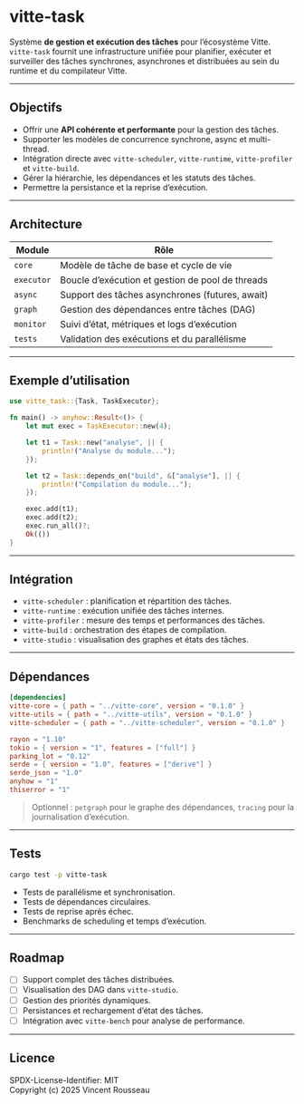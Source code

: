 

# vitte-task

Système **de gestion et exécution des tâches** pour l’écosystème Vitte.  
`vitte-task` fournit une infrastructure unifiée pour planifier, exécuter et surveiller des tâches synchrones, asynchrones et distribuées au sein du runtime et du compilateur Vitte.

---

## Objectifs

- Offrir une **API cohérente et performante** pour la gestion des tâches.  
- Supporter les modèles de concurrence synchrone, async et multi-thread.  
- Intégration directe avec `vitte-scheduler`, `vitte-runtime`, `vitte-profiler` et `vitte-build`.  
- Gérer la hiérarchie, les dépendances et les statuts des tâches.  
- Permettre la persistance et la reprise d’exécution.

---

## Architecture

| Module        | Rôle |
|---------------|------|
| `core`        | Modèle de tâche de base et cycle de vie |
| `executor`    | Boucle d’exécution et gestion de pool de threads |
| `async`       | Support des tâches asynchrones (futures, await) |
| `graph`       | Gestion des dépendances entre tâches (DAG) |
| `monitor`     | Suivi d’état, métriques et logs d’exécution |
| `tests`       | Validation des exécutions et du parallélisme |

---

## Exemple d’utilisation

```rust
use vitte_task::{Task, TaskExecutor};

fn main() -> anyhow::Result<()> {
    let mut exec = TaskExecutor::new(4);

    let t1 = Task::new("analyse", || {
        println!("Analyse du module...");
    });

    let t2 = Task::depends_on("build", &["analyse"], || {
        println!("Compilation du module...");
    });

    exec.add(t1);
    exec.add(t2);
    exec.run_all()?;
    Ok(())
}
```

---

## Intégration

- `vitte-scheduler` : planification et répartition des tâches.  
- `vitte-runtime` : exécution unifiée des tâches internes.  
- `vitte-profiler` : mesure des temps et performances des tâches.  
- `vitte-build` : orchestration des étapes de compilation.  
- `vitte-studio` : visualisation des graphes et états des tâches.

---

## Dépendances

```toml
[dependencies]
vitte-core = { path = "../vitte-core", version = "0.1.0" }
vitte-utils = { path = "../vitte-utils", version = "0.1.0" }
vitte-scheduler = { path = "../vitte-scheduler", version = "0.1.0" }

rayon = "1.10"
tokio = { version = "1", features = ["full"] }
parking_lot = "0.12"
serde = { version = "1.0", features = ["derive"] }
serde_json = "1.0"
anyhow = "1"
thiserror = "1"
```

> Optionnel : `petgraph` pour le graphe des dépendances, `tracing` pour la journalisation d’exécution.

---

## Tests

```bash
cargo test -p vitte-task
```

- Tests de parallélisme et synchronisation.  
- Tests de dépendances circulaires.  
- Tests de reprise après échec.  
- Benchmarks de scheduling et temps d’exécution.

---

## Roadmap

- [ ] Support complet des tâches distribuées.  
- [ ] Visualisation des DAG dans `vitte-studio`.  
- [ ] Gestion des priorités dynamiques.  
- [ ] Persistances et rechargement d’état des tâches.  
- [ ] Intégration avec `vitte-bench` pour analyse de performance.

---

## Licence

SPDX-License-Identifier: MIT  
Copyright (c) 2025 Vincent Rousseau